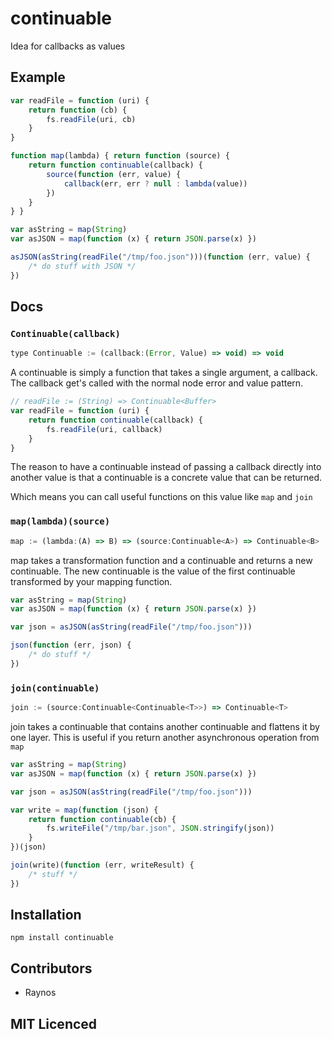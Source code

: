 # continuable

<!-- [![build status][1]][2] [![dependency status][3]][4]

[![browser support][5]][6] -->

Idea for callbacks as values

## Example

```js
var readFile = function (uri) {
    return function (cb) {
        fs.readFile(uri, cb)
    }
}

function map(lambda) { return function (source) {
    return function continuable(callback) {
        source(function (err, value) {
            callback(err, err ? null : lambda(value))
        })
    }
} }

var asString = map(String)
var asJSON = map(function (x) { return JSON.parse(x) })

asJSON(asString(readFile("/tmp/foo.json")))(function (err, value) {
    /* do stuff with JSON */
})
```

## Docs

### `Continuable(callback)`

```js
type Continuable := (callback:(Error, Value) => void) => void
```

A continuable is simply a function that takes a single argument, a callback.
The callback get's called with the normal node error and value pattern.

```js
// readFile := (String) => Continuable<Buffer>
var readFile = function (uri) {
    return function continuable(callback) {
        fs.readFile(uri, callback)
    }
}
```

The reason to have a continuable instead of passing a callback directly into
another value is that a continuable is a concrete value that can be returned.

Which means you can call useful functions on this value like `map` and `join`

### `map(lambda)(source)`

```js
map := (lambda:(A) => B) => (source:Continuable<A>) => Continuable<B>
```

map takes a transformation function and a continuable and returns a new
continuable. The new continuable is the value of the first continuable
transformed by your mapping function.

```js
var asString = map(String)
var asJSON = map(function (x) { return JSON.parse(x) })

var json = asJSON(asString(readFile("/tmp/foo.json")))

json(function (err, json) {
    /* do stuff */
})
```

### `join(continuable)`

```js
join := (source:Continuable<Continuable<T>>) => Continuable<T>
```

join takes a continuable that contains another continuable and flattens it by
one layer. This is useful if you return another asynchronous operation from
`map`

```js
var asString = map(String)
var asJSON = map(function (x) { return JSON.parse(x) })

var json = asJSON(asString(readFile("/tmp/foo.json")))

var write = map(function (json) {
    return function continuable(cb) {
        fs.writeFile("/tmp/bar.json", JSON.stringify(json))
    }
})(json)

join(write)(function (err, writeResult) {
    /* stuff */
})
```

## Installation

`npm install continuable`

## Contributors

 - Raynos

## MIT Licenced

  [1]: https://secure.travis-ci.org/Raynos/continuable.png
  [2]: https://travis-ci.org/Raynos/continuable
  [3]: https://david-dm.org/Raynos/continuable.png
  [4]: https://david-dm.org/Raynos/continuable
  [5]: https://ci.testling.com/Raynos/continuable.png
  [6]: https://ci.testling.com/Raynos/continuable
